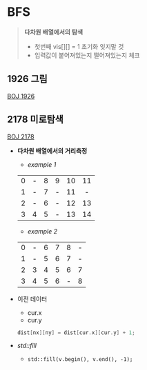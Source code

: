 # BFS
> **다차원 배열에서의 탐색**  
>   
> - 첫번째 vis[][] = 1 초기화 잊지말 것  
> - 입력값이 붙어져있는지 떨어져있는지 체크    


## 1926 그림  

[BOJ 1926](1926.cpp)  
 

## 2178 미로탐색
[BOJ 2178](2178.cpp)
- **다차원 배열에서의 거리측정**  
    - _example 1_  

    |||||||
    | :--: | :--: | :--: | :--: | :--: | :--: |  
    | 0 | - | 8 | 9 | 10 | 11| 
    |1 |-|7|-|11|-|
    |2|-|6|-|12|13|
    |3|4|5|-|13|14|  

    - _example 2_  

    |||||||
    | :--: | :--: | :--: | :--: | :--: | :--: |  
    |0|-|6|7|8|-|
    |1|-|5|6|7|-|
    |2|3|4|5|6|7|
    |3|4|5|6|-|8|

- 이전 데이터
    - cur.x
    - cur.y
    ```cpp
    dist[nx][ny] = dist[cur.x][cur.y] + 1;
    ```  
- *std::fill*  
    - `std::fill(v.begin(), v.end(), -1);`
